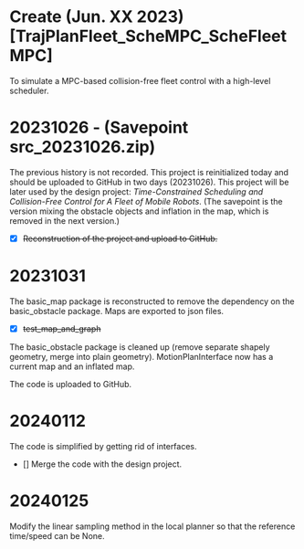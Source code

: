 # Create (Jun. XX 2023) [TrajPlanFleet_ScheMPC_ScheFleetMPC]
To simulate a MPC-based collision-free fleet control with a high-level scheduler.

# 20231026 - (Savepoint src_20231026.zip)
The previous history is not recorded. This project is reinitialized today and should be uploaded to GitHub in two days (20231026). This project will be later used by the design project: *Time-Constrained Scheduling and Collision-Free Control for A Fleet of Mobile Robots*. (The savepoint is the version mixing the obstacle objects and inflation in the map, which is removed in the next version.)

- [x] ~~Reconstruction of the project and upload to GitHub.~~

# 20231031
The basic_map package is reconstructed to remove the dependency on the basic_obstacle package. Maps are exported to json files.
- [x] ~~test_map_and_graph~~

The basic_obstacle package is cleaned up (remove separate shapely geometry, merge into plain geometry).
MotionPlanInterface now has a current map and an inflated map.

The code is uploaded to GitHub.

# 20240112
The code is simplified by getting rid of interfaces.
- [] Merge the code with the design project.

# 20240125
Modify the linear sampling method in the local planner so that the reference time/speed can be None.